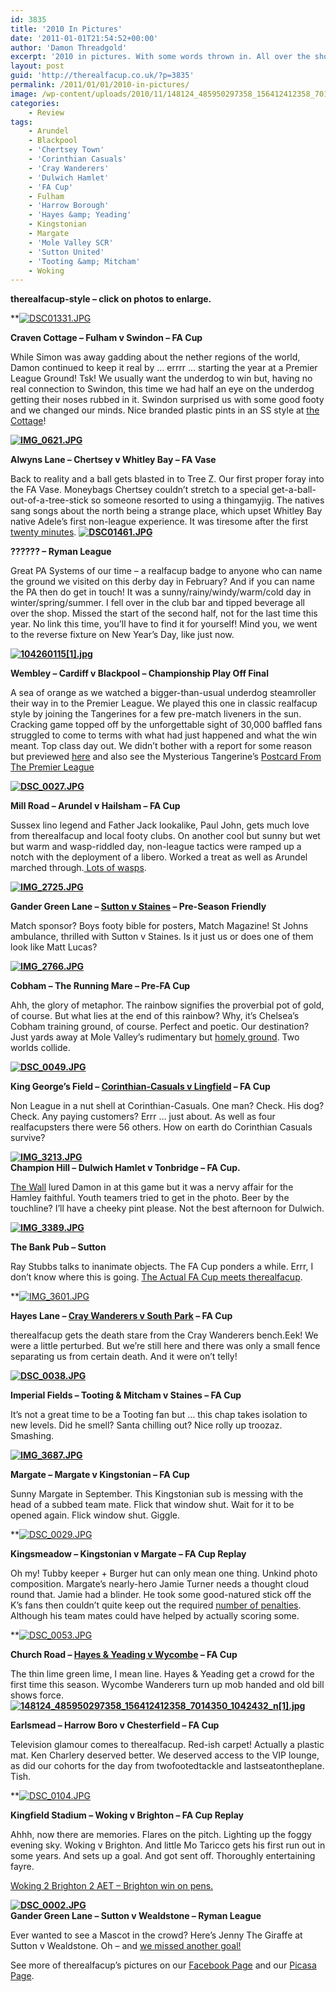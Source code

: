 ```yaml
---
id: 3835
title: '2010 In Pictures'
date: '2011-01-01T21:54:52+00:00'
author: 'Damon Threadgold'
excerpt: '2010 in pictures. With some words thrown in. All over the shop. Premier League Grounds, FA Cup, FA Vase, Ryman League, local derbies and play off finals!  See more of therealfacup''s pictures on our Facebook Page and our Picasa page. See main article for links'
layout: post
guid: 'http://therealfacup.co.uk/?p=3835'
permalink: /2011/01/01/2010-in-pictures/
image: /wp-content/uploads/2010/11/148124_485950297358_156412412358_7014350_1042432_n1-200x150.jpg
categories:
    - Review
tags:
    - Arundel
    - Blackpool
    - 'Chertsey Town'
    - 'Corinthian Casuals'
    - 'Cray Wanderers'
    - 'Dulwich Hamlet'
    - 'FA Cup'
    - Fulham
    - 'Harrow Borough'
    - 'Hayes &amp; Yeading'
    - Kingstonian
    - Margate
    - 'Mole Valley SCR'
    - 'Sutton United'
    - 'Tooting &amp; Mitcham'
    - Woking
---
```


**therealfacup-style – click on photos to enlarge.**

**[![DSC01331.JPG](http://lh5.ggpht.com/_3L4_Y2OBz2M/S0CweRBb8UI/AAAAAAAAB5U/ElbABHqrDfs/s320/DSC01331.JPG)](http://lh5.ggpht.com/_3L4_Y2OBz2M/S0CweRBb8UI/AAAAAAAAB5U/ElbABHqrDfs/w800/DSC01331.JPG)

**Craven Cottage – Fulham v Swindon – FA Cup**

While Simon was away gadding about the nether regions of the world, Damon continued to keep it real by … errrr … starting the year at a Premier League Ground! Tsk! We usually want the underdog to win but, having no real connection to Swindon, this time we had half an eye on the underdog getting their noses rubbed in it. Swindon surprised us with some good footy and we changed our minds. Nice branded plastic pints in an SS style at [the Cottage](http://therealfacup.co.uk/2010/01/03/fulham-1-swindon-0/)!

**[![IMG_0621.JPG](http://lh5.ggpht.com/_3L4_Y2OBz2M/S3Csk1VlcUI/AAAAAAAAB70/gZbxyI3Qg28/s320/IMG_0621.JPG)](http://lh5.ggpht.com/_3L4_Y2OBz2M/S3Csk1VlcUI/AAAAAAAAB70/gZbxyI3Qg28/w800/IMG_0621.JPG)**

**Alwyns Lane – Chertsey v Whitley Bay – FA Vase**

Back to reality and a ball gets blasted in to Tree Z. Our first proper foray into the FA Vase. Moneybags Chertsey couldn’t stretch to a special get-a-ball-out-of-a-tree-stick so someone resorted to using a thingamyjig. The natives sang songs about the north being a strange place, which upset Whitley Bay native Adele’s first non-league experience. It was tiresome after the first [twenty minutes](http://therealfacup.co.uk/2010/02/09/chertsey-town-1-whitley-bay-1/). **[![DSC01461.JPG](http://lh5.ggpht.com/_3L4_Y2OBz2M/S4CLJlBKSuI/AAAAAAAAB9M/vMJaE67iruw/s320/DSC01461.JPG)](http://lh5.ggpht.com/_3L4_Y2OBz2M/S4CLJlBKSuI/AAAAAAAAB9M/vMJaE67iruw/w800/DSC01461.JPG)**

**?????? – Ryman League**

Great PA Systems of our time – a realfacup badge to anyone who can name the ground we visited on this derby day in February? And if you can name the PA then do get in touch! It was a sunny/rainy/windy/warm/cold day in winter/spring/summer. I fell over in the club bar and tipped beverage all over the shop. Missed the start of the second half, not for the last time this year. No link this time, you’ll have to find it for yourself! Mind you, we went to the reverse fixture on New Year’s Day, like just now.

**[![104260115[1].jpg](http://lh3.ggpht.com/_3L4_Y2OBz2M/TGVN2XIYP0I/AAAAAAAACOs/vGezJ-rbIPQ/s320/104260115%5B1%5D.jpg)](http://lh3.ggpht.com/_3L4_Y2OBz2M/TGVN2XIYP0I/AAAAAAAACOs/vGezJ-rbIPQ/w800/104260115%5B1%5D.jpg)**

**Wembley – Cardiff v Blackpool – Championship Play Off Final**

A sea of orange as we watched a bigger-than-usual underdog steamroller their way in to the Premier League. We played this one in classic realfacup style by joining the Tangerines for a few pre-match liveners in the sun. Cracking game topped off by the unforgettable sight of 30,000 baffled fans struggled to come to terms with what had just happened and what the win meant. Top class day out. We didn’t bother with a report for some reason but previewed [here](http://therealfacup.co.uk/2010/05/20/saturdays-big-final/) and also see the Mysterious Tangerine’s [Postcard From The Premier League](http://therealfacup.co.uk/2010/09/07/postcards-from-the-premier-league-2/)

**[![DSC_0027.JPG](http://lh3.ggpht.com/_3L4_Y2OBz2M/TGgTs_Pn3FI/AAAAAAAACUQ/sSVE3zzy7Hw/s320/DSC_0027.JPG)](http://lh3.ggpht.com/_3L4_Y2OBz2M/TGgTs_Pn3FI/AAAAAAAACUQ/sSVE3zzy7Hw/w800/DSC_0027.JPG)**

**Mill Road – Arundel v Hailsham – FA Cup**

Sussex lino legend and Father Jack lookalike, Paul John, gets much love from therealfacup and local footy clubs. On another cool but sunny but wet but warm and wasp-riddled day, non-league tactics were ramped up a notch with the deployment of a libero. Worked a treat as well as Arundel marched through.[ Lots of wasps](http://therealfacup.co.uk/2010/08/15/bzzz-off/).

**[![IMG_2725.JPG](http://lh6.ggpht.com/_3L4_Y2OBz2M/TE99ZhN0cKI/AAAAAAAACM8/nYW9Gc66xms/s320/IMG_2725.JPG)](http://lh6.ggpht.com/_3L4_Y2OBz2M/TE99ZhN0cKI/AAAAAAAACM8/nYW9Gc66xms/w800/IMG_2725.JPG)**

**Gander Green Lane – [Sutton v Staines](http://therealfacup.co.uk/2010/07/31/yellow-white/) – Pre-Season Friendly**

Match sponsor? Boys footy bible for posters, Match Magazine! St Johns ambulance, thrilled with Sutton v Staines. Is it just us or does one of them look like Matt Lucas?

**[![IMG_2766.JPG](http://lh4.ggpht.com/_3L4_Y2OBz2M/TGXanH9mXqI/AAAAAAAACPM/Zn2fPODHNVI/s320/IMG_2766.JPG)](http://lh4.ggpht.com/_3L4_Y2OBz2M/TGXanH9mXqI/AAAAAAAACPM/Zn2fPODHNVI/w800/IMG_2766.JPG)**

**Cobham – The Running Mare – Pre-FA Cup**

Ahh, the glory of metaphor. The rainbow signifies the proverbial pot of gold, of course. But what lies at the end of this rainbow? Why, it’s Chelsea’s Cobham training ground, of course. Perfect and poetic. Our destination? Just yards away at Mole Valley’s rudimentary but [homely ground](http://therealfacup.co.uk/2010/08/17/soggy-moles-fall-at-the-first/). Two worlds collide.

**[![DSC_0049.JPG](http://lh4.ggpht.com/_3L4_Y2OBz2M/THw2YgcJXNI/AAAAAAAACcY/wp23F7zrrbA/s320/DSC_0049.JPG)](http://lh4.ggpht.com/_3L4_Y2OBz2M/THw2YgcJXNI/AAAAAAAACcY/wp23F7zrrbA/w800/DSC_0049.JPG)**

**King George’s Field – [Corinthian-Casuals v Lingfield](http://therealfacup.co.uk/2010/08/31/the-joy-of-sixty/) – FA Cup**

Non League in a nut shell at Corinthian-Casuals. One man? Check. His dog? Check. Any paying customers? Errr … just about. As well as four realfacupsters there were 56 others. How on earth do Corinthian Casuals survive?

**[![IMG_3213.JPG](http://lh3.ggpht.com/_3L4_Y2OBz2M/TH2O3eNUJiI/AAAAAAAACd8/FwgMLDy8h2Y/s320/IMG_3213.JPG)](http://lh3.ggpht.com/_3L4_Y2OBz2M/TH2O3eNUJiI/AAAAAAAACd8/FwgMLDy8h2Y/w800/IMG_3213.JPG)  
Champion Hill – Dulwich Hamlet v Tonbridge – FA Cup.**

[The Wall](http://therealfacup.co.uk/2010/09/01/in-wall-we-trust/) lured Damon in at this game but it was a nervy affair for the Hamley faithful. Youth teamers tried to get in the photo. Beer by the touchline? I’ll have a cheeky pint please. Not the best afternoon for Dulwich.

 **[![IMG_3389.JPG](http://lh6.ggpht.com/_3L4_Y2OBz2M/TIgaRvBbcSI/AAAAAAAAChw/YeopqMjerY8/s320/IMG_3389.JPG)](http://lh6.ggpht.com/_3L4_Y2OBz2M/TIgaRvBbcSI/AAAAAAAAChw/YeopqMjerY8/w800/IMG_3389.JPG)**

**The Bank Pub – Sutton**

Ray Stubbs talks to inanimate objects. The FA Cup ponders a while. Errr, I don’t know where this is going. [The Actual FA Cup meets therealfacup](http://therealfacup.co.uk/2010/09/09/sutton-on-the-dock-of-the-bay/).

**[![IMG_3601.JPG](http://lh4.ggpht.com/_3L4_Y2OBz2M/TI0a_au5jzI/AAAAAAAAClM/DmhHFQDDptY/s320/IMG_3601.JPG)](http://lh4.ggpht.com/_3L4_Y2OBz2M/TI0a_au5jzI/AAAAAAAAClM/DmhHFQDDptY/w800/IMG_3601.JPG)

**Hayes Lane – [Cray Wanderers v South Park](http://therealfacup.co.uk/2010/09/14/last-ditch-laurent-sends-wanderers-through/) – FA Cup**

therealfacup gets the death stare from the Cray Wanderers bench.Eek! We were a little perturbed. But we’re still here and there was only a small fence separating us from certain death. And it were on’t telly!

**[![DSC_0038.JPG](http://lh6.ggpht.com/_3L4_Y2OBz2M/TJ-2s1NTUrI/AAAAAAAACns/PzhhL_YwLpE/s320/DSC_0038.JPG)](http://lh6.ggpht.com/_3L4_Y2OBz2M/TJ-2s1NTUrI/AAAAAAAACns/PzhhL_YwLpE/w800/DSC_0038.JPG)**

**Imperial Fields – Tooting &amp; Mitcham v Staines – FA Cup**

It’s not a great time to be a Tooting fan but … this chap takes isolation to new levels. Did he smell? Santa chilling out? Nice rolly up troozaz. Smashing.

**[![IMG_3687.JPG](http://lh4.ggpht.com/_3L4_Y2OBz2M/TKBJRCRv52I/AAAAAAAACrs/vWU0sv4uKYc/s320/IMG_3687.JPG)](http://lh4.ggpht.com/_3L4_Y2OBz2M/TKBJRCRv52I/AAAAAAAACrs/vWU0sv4uKYc/w800/IMG_3687.JPG)**

**Margate – Margate v Kingstonian – FA Cup**

Sunny Margate in September. This Kingstonian sub is messing with the head of a subbed team mate. Flick that window shut. Wait for it to be opened again. Flick window shut. Giggle.

**[![DSC_0029.JPG](http://lh6.ggpht.com/_3L4_Y2OBz2M/TKWwJsh2muI/AAAAAAAACuo/z_TMoPPQp8A/s320/DSC_0029.JPG)](http://lh6.ggpht.com/_3L4_Y2OBz2M/TKWwJsh2muI/AAAAAAAACuo/z_TMoPPQp8A/w800/DSC_0029.JPG)

**Kingsmeadow – Kingstonian v Margate – FA Cup Replay**

Oh my! Tubby keeper + Burger hut can only mean one thing. Unkind photo composition. Margate’s nearly-hero Jamie Turner needs a thought cloud round that. Jamie had a blinder. He took some good-natured stick off the K’s fans then couldn’t quite keep out the required [number of penalties](http://therealfacup.co.uk/2010/09/30/penalty-10-of-them/). Although his team mates could have helped by actually scoring some.

**[![DSC_0053.JPG](http://lh5.ggpht.com/_3L4_Y2OBz2M/TNfhLm4HuDI/AAAAAAAADJo/M0L14HYz-zM/s320/DSC_0053.JPG)](http://lh5.ggpht.com/_3L4_Y2OBz2M/TNfhLm4HuDI/AAAAAAAADJo/M0L14HYz-zM/w800/DSC_0053.JPG)

**Church Road – [Hayes &amp; Yeading v Wycombe](http://therealfacup.co.uk/2010/11/09/elderly-ainsworth-rescues-pragmatic-chairboys/) – FA Cup**

The thin lime green lime, I mean line. Hayes &amp; Yeading get a crowd for the first time this season. Wycombe Wanderers turn up mob handed and old bill shows force. **[![148124_485950297358_156412412358_7014350_1042432_n[1].jpg](http://lh3.ggpht.com/_3L4_Y2OBz2M/TNf9hngtAeI/AAAAAAAADMA/VU96887bsT4/s320/148124_485950297358_156412412358_7014350_1042432_n%5B1%5D.jpg)](http://lh3.ggpht.com/_3L4_Y2OBz2M/TNf9hngtAeI/AAAAAAAADMA/VU96887bsT4/w800/148124_485950297358_156412412358_7014350_1042432_n%5B1%5D.jpg)**

**Earlsmead – Harrow Boro v Chesterfield – FA Cup**

Television glamour comes to therealfacup. Red-ish carpet! Actually a plastic mat. Ken Charlery deserved better. We deserved access to the VIP lounge, as did our cohorts for the day from twofootedtackle and lastseatontheplane. Tish.

**[![DSC_0104.JPG](http://lh3.ggpht.com/_3L4_Y2OBz2M/TOQrshQQqaI/AAAAAAAADSE/NL3yrHg3W1c/s320/DSC_0104.JPG)](http://lh3.ggpht.com/_3L4_Y2OBz2M/TOQrshQQqaI/AAAAAAAADSE/NL3yrHg3W1c/w800/DSC_0104.JPG)

**Kingfield Stadium – Woking v Brighton – FA Cup Replay**

Ahhh, now there are memories. Flares on the pitch. Lighting up the foggy evening sky. Woking v Brighton. And little Mo Taricco gets his first run out in some years. And sets up a goal. And got sent off. Thoroughly entertaining fayre.

[Woking 2 Brighton 2 AET – Brighton win on pens.](http://therealfacup.co.uk/2010/11/17/woking-up-the-neighbours/)

**[![DSC_0002.JPG](http://lh6.ggpht.com/_3L4_Y2OBz2M/TPOmOEKGkjI/AAAAAAAADU8/YvreyJIlMOc/s320/DSC_0002.JPG)](http://lh6.ggpht.com/_3L4_Y2OBz2M/TPOmOEKGkjI/AAAAAAAADU8/YvreyJIlMOc/w800/DSC_0002.JPG)  
Gander Green Lane – Sutton v Wealdstone – Ryman League**

Ever wanted to see a Mascot in the crowd? Here’s Jenny The Giraffe at Sutton v Wealdstone. Oh – and [we missed another goal!](http://therealfacup.co.uk/2010/12/11/sutton-4-wealdstone-3/)

See more of therealfacup’s pictures on our [Facebook Page](http://www.facebook.com/therealfacup?v=photos&ref=ts) and our [Picasa Page](http://picasaweb.google.com/realfacup).